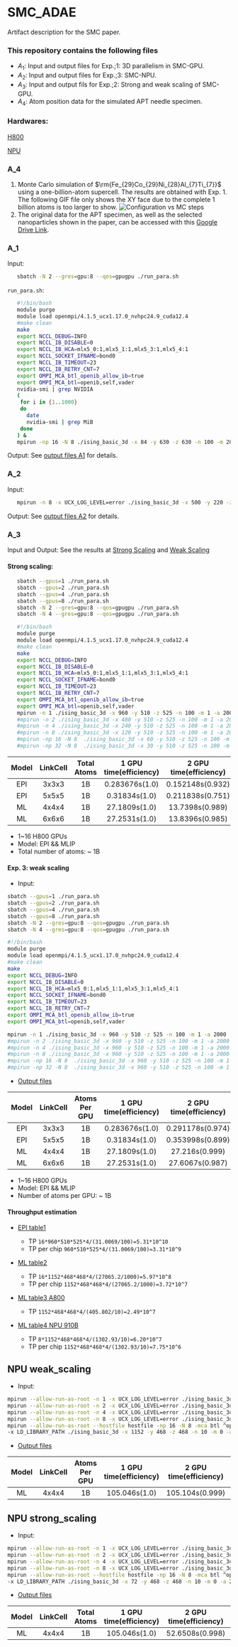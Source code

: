 # SMC_ADAE
Artifact description for the SMC paper.

### This repository contains the following files
* $A_1$: Input and output files for Exp.\;1: 3D parallelism in SMC-GPU.
* $A_2$: Input and output files for Exp.\;3: SMC-NPU.
* $A_3$: Input and output fils for Exp.\;2: Strong and weak scaling of SMC-GPU.
* $A_4$: Atom position data for the simulated APT needle specimen.

### Hardwares:
[H800](./gpu-H800.png)

[NPU](./npu-910B3.png)

### A_4
1. Monte Carlo simulation of $\rm{Fe_{29}Co_{29}Ni_{28}Al_{7}Ti_{7}}$ using a one-billion-atom supercell. The results are obtained with Exp. 1. The following GIF file only shows the XY face due to the complete 1 billion atoms is too larger to show. 
![Configuration vs MC steps](./lattice0.gif)
2. The original data for the APT specimen, as well as the selected nanoparticles shown in the paper, can be accessed with this [Google Drive Link](https://drive.google.com/file/d/1L-rYCH0CVspZcDoBzcBFmOcWfooLe6Ob/view?usp=drive_link).

### A_1
Input:
```bash
   sbatch -N 2 --gres=gpu:8 --qos=gpugpu ./run_para.sh
```
`run_para.sh`:
```bash
   #!/bin/bash
   module purge
   module load openmpi/4.1.5_ucx1.17.0_nvhpc24.9_cuda12.4
   #make clean
   make
   export NCCL_DEBUG=INFO
   export NCCL_IB_DISABLE=0
   export NCCL_IB_HCA=mlx5_0:1,mlx5_1:1,mlx5_3:1,mlx5_4:1
   export NCCL_SOCKET_IFNAME=bond0
   export NCCL_IB_TIMEOUT=23
   export NCCL_IB_RETRY_CNT=7
   export OMPI_MCA_btl_openib_allow_ib=true
   export OMPI_MCA_btl=openib,self,vader  
   nvidia-smi | grep NVIDIA
   (
    for i in {1..1000}
    do
      date
      nvidia-smi | grep MiB
    done
   ) &
   mpirun -np 16 -N 8 ./ising_basic_3d -x 84 -y 630 -z 630 -n 100 -m 200 -a 2000 -i 950 -d 100 -o 1
```

Output: See [output files A1](./log_1B_EPI_billionSteps_GPU/) for details.

### A_2
Input:
```bash
   mpirun -n 8 -x UCX_LOG_LEVEL=error ./ising_basic_3d -x 500 -y 220 -z 220 -n 10000 -m 10 -a 2000 -i 850 -d 50 -o 1
```
Output: See [output files A2](./log_table4_910B/) for details.
    
### A_3
Input and Output: See the results at [Strong Scaling](log_strong_scaling.zip) and [Weak Scaling](log_weak_scaling.zip)

#### Strong scaling:
```bash
   sbatch --gpus=1 ./run_para.sh
   sbatch --gpus=2 ./run_para.sh
   sbatch --gpus=4 ./run_para.sh
   sbatch --gpus=8 ./run_para.sh
   sbatch -N 2 --gres=gpu:8 --qos=gpugpu ./run_para.sh
   sbatch -N 4 --gres=gpu:8 --qos=gpugpu ./run_para.sh
```
```bash
   #!/bin/bash
   module purge
   module load openmpi/4.1.5_ucx1.17.0_nvhpc24.9_cuda12.4
   #make clean
   make
   export NCCL_DEBUG=INFO
   export NCCL_IB_DISABLE=0
   export NCCL_IB_HCA=mlx5_0:1,mlx5_1:1,mlx5_3:1,mlx5_4:1
   export NCCL_SOCKET_IFNAME=bond0
   export NCCL_IB_TIMEOUT=23
   export NCCL_IB_RETRY_CNT=7
   export OMPI_MCA_btl_openib_allow_ib=true
   export OMPI_MCA_btl=openib,self,vader
   mpirun -n 1 ./ising_basic_3d -x 960 -y 510 -z 525 -n 100 -m 1 -a 2000 -i 2000 -d 50 -o 1
   #mpirun -n 2 ./ising_basic_3d -x 480 -y 510 -z 525 -n 100 -m 1 -a 2000 -i 2000 -d 50 -o 1
   #mpirun -n 4 ./ising_basic_3d -x 240 -y 510 -z 525 -n 100 -m 1 -a 2000 -i 2000 -d 50 -o 1
   #mpirun -n 8 ./ising_basic_3d -x 120 -y 510 -z 525 -n 100 -m 1 -a 2000 -i 2000 -d 50 -o 1
   #mpirun -np 16 -N 8  ./ising_basic_3d -x 60 -y 510 -z 525 -n 100 -m 1 -a 2000 -i 2000 -d 50 -o 1
   #mpirun -np 32 -N 8  ./ising_basic_3d -x 30 -y 510 -z 525 -n 100 -m 1 -a 2000 -i 2000 -d 50 -o 1
```

| Model | LinkCell | Total Atoms | 1 GPU time(efficiency) | 2 GPU time(efficiency) | 4 GPU time(efficiency) | 8 GPU time(efficiency) | 16 GPU time(efficiency) |
| :----: | :----: | :----: | :----: | :----: | :----: | :----: | :----: |
| EPI | 3x3x3 | 1B | 0.283676s(1.0) | 0.152148s(0.932) | 0.0835246s(0.849) | 0.0497673s(0.713) | 0.0522457s(0.339) |
| EPI | 5x5x5 | 1B | 0.31834s(1.0) | 0.211838s(0.751) | 0.147654s(0.539) | 0.116952s(0.340) | 0.296601s(0.0671) |
| ML | 4x4x4 | 1B | 27.1809s(1.0) | 13.7398s(0.989) | 6.80817s(0.998) | 3.47778s(0.977) | 1.81881s(0.934) |
| ML | 6x6x6 | 1B | 27.2531s(1.0) | 13.8396s(0.985) | 6.90118s(0.987) | 3.57882s(0.952) | 2.13979s(0.796) |

* 1~16 H800 GPUs
* Model: EPI && MLIP
* Total number of atoms: ~ 1B


#### Exp. 3: weak scaling
* Input:
```bash
sbatch --gpus=1 ./run_para.sh
sbatch --gpus=2 ./run_para.sh
sbatch --gpus=4 ./run_para.sh
sbatch --gpus=8 ./run_para.sh
sbatch -N 2 --gres=gpu:8 --qos=gpugpu ./run_para.sh
sbatch -N 4 --gres=gpu:8 --qos=gpugpu ./run_para.sh
```

```run_para.sh
#!/bin/bash
module purge
module load openmpi/4.1.5_ucx1.17.0_nvhpc24.9_cuda12.4
#make clean
make
export NCCL_DEBUG=INFO
export NCCL_IB_DISABLE=0
export NCCL_IB_HCA=mlx5_0:1,mlx5_1:1,mlx5_3:1,mlx5_4:1
export NCCL_SOCKET_IFNAME=bond0
export NCCL_IB_TIMEOUT=23
export NCCL_IB_RETRY_CNT=7
export OMPI_MCA_btl_openib_allow_ib=true
export OMPI_MCA_btl=openib,self,vader

mpirun -n 1 ./ising_basic_3d -x 960 -y 510 -z 525 -n 100 -m 1 -a 2000 -i 2000 -d 50 -o 1
#mpirun -n 2 ./ising_basic_3d -x 960 -y 510 -z 525 -n 100 -m 1 -a 2000 -i 2000 -d 50 -o 1
#mpirun -n 4 ./ising_basic_3d -x 960 -y 510 -z 525 -n 100 -m 1 -a 2000 -i 2000 -d 50 -o 1
#mpirun -n 8 ./ising_basic_3d -x 960 -y 510 -z 525 -n 100 -m 1 -a 2000 -i 2000 -d 50 -o 1
#mpirun -np 16 -N 8  ./ising_basic_3d -x 960 -y 510 -z 525 -n 100 -m 1 -a 2000 -i 2000 -d 50 -o 1
#mpirun -np 32 -N 8  ./ising_basic_3d -x 960 -y 510 -z 525 -n 100 -m 1 -a 2000 -i 2000 -d 50 -o 1
```
* [Output files](./log_weak_scaling/)

| Model | LinkCell | Atoms Per GPU | 1 GPU time(efficiency) | 2 GPU time(efficiency) | 4 GPU time(efficiency) | 8 GPU time(efficiency) | 16 GPU time(efficiency) |
| :----: | :----: | :----: | :----: | :----: | :----: | :----: | :----: |
| EPI | 3x3x3 | 1B | 0.283676s(1.0) | 0.291178s(0.974) | 0.292705s(0.969) | 0.293911s(0.965) | 0.310069s(0.915) |
| EPI | 5x5x5 | 1B | 0.31834s(1.0) | 0.353998s(0.899) | 0.360995s(0.882) | 0.36677s(0.868) | 0.519045s(0.613) |
| ML | 4x4x4 | 1B | 27.1809s(1.0) | 27.216s(0.999) | 27.2803s(0.996) | 27.576s(0.986) | 27.6062s(0.985) |
| ML | 6x6x6 | 1B | 27.2531s(1.0) | 27.6067s(0.987) | 27.0458s(1.01) | 27.7111s(0.983) | 27.9004s(0.977) |

* 1~16 H800 GPUs
* Model: EPI && MLIP
* Number of atoms per GPU: ~ 1B

#### Throughput estimation
- [EPI table1](log_weak_scaling/FCC_EPI_dist/out_fcc_epi_dist_333_16/out0.dat)
  - TP `16*960*510*525*4/(31.0069/100)=5.31*10^10`
  - TP per chip `960*510*525*4/(31.0069/100)=3.31*10^9`

- [ML table2](log_table2)
  - TP `16*1152*468*468*4/(27065.2/1000)=5.97*10^8`
  - TP per chip `1152*468*468*4/(27065.2/1000)=3.72*10^7`

- [ML table3 A800](log_table3)
  - TP `1152*468*468*4/(405.802/10)=2.49*10^7`
 
- [ML table4 NPU 910B](log_table4_910B)
  - TP `8*1152*468*468*4/(1302.93/10)=6.20*10^7`
  - TP per chip `1152*468*468*4/(1302.93/10)=7.75*10^6`

## NPU weak_scaling
* Input:
```run.sh
mpirun --allow-run-as-root -n 1 -x UCX_LOG_LEVEL=error ./ising_basic_3d -x 1152 -y 468 -z 468 -n 10 -m 0 -a 2000 -i 2000 -d 500 -o 1
mpirun --allow-run-as-root -n 2 -x UCX_LOG_LEVEL=error ./ising_basic_3d -x 1152 -y 468 -z 468 -n 10 -m 0 -a 2000 -i 2000 -d 500 -o 1
mpirun --allow-run-as-root -n 4 -x UCX_LOG_LEVEL=error ./ising_basic_3d -x 1152 -y 468 -z 468 -n 10 -m 0 -a 2000 -i 2000 -d 500 -o 1
mpirun --allow-run-as-root -n 8 -x UCX_LOG_LEVEL=error ./ising_basic_3d -x 1152 -y 468 -z 468 -n 10 -m 0 -a 2000 -i 2000 -d 500 -o 1
mpirun --allow-run-as-root --hostfile hostfile -np 16 -N 8 -mca btl ^openib -x UCX_NET_DEVICES=roceo1:1,roceo5:1 -x HCCL_SOCKET_IFNAME=eno,enp --bind-to l3cache --report-bindings -x HCCL_WHITELIST_DISABLE -x UCX_LOG_LEVEL=error \
-x LD_LIBRARY_PATH ./ising_basic_3d -x 1152 -y 468 -z 468 -n 10 -m 0 -a 2000 -i 2000 -d 500 -o 1
```

* [Output files](./log_NPU2/log_weak_scaling/)

| Model | LinkCell | Atoms Per GPU | 1 GPU time(efficiency) | 2 GPU time(efficiency) | 4 GPU time(efficiency) | 8 GPU time(efficiency) | 16 GPU time(efficiency) |
| :----: | :----: | :----: | :----: | :----: | :----: | :----: | :----: |
| ML | 4x4x4 | 1B | 105.046s(1.0) | 105.104s(0.999) | 105.126s(0.999) | 105.284s(0.998) | 105.315s(0.997) |

## NPU strong_scaling
* Input:
```run.sh
mpirun --allow-run-as-root -n 1 -x UCX_LOG_LEVEL=error ./ising_basic_3d -x 1152 -y 468 -z 468 -n 10 -m 0 -a 2000 -i 2000 -d 500 -o 1
mpirun --allow-run-as-root -n 2 -x UCX_LOG_LEVEL=error ./ising_basic_3d -x 576 -y 468 -z 468 -n 10 -m 0 -a 2000 -i 2000 -d 500 -o 1
mpirun --allow-run-as-root -n 4 -x UCX_LOG_LEVEL=error ./ising_basic_3d -x 288 -y 468 -z 468 -n 10 -m 0 -a 2000 -i 2000 -d 500 -o 1
mpirun --allow-run-as-root -n 8 -x UCX_LOG_LEVEL=error ./ising_basic_3d -x 144 -y 468 -z 468 -n 10 -m 0 -a 2000 -i 2000 -d 500 -o 1
mpirun --allow-run-as-root --hostfile hostfile -np 16 -N 8 -mca btl ^openib -x UCX_NET_DEVICES=roceo1:1,roceo5:1 -x HCCL_SOCKET_IFNAME=eno,enp --bind-to l3cache --report-bindings -x HCCL_WHITELIST_DISABLE -x UCX_LOG_LEVEL=error \
-x LD_LIBRARY_PATH ./ising_basic_3d -x 72 -y 468 -z 468 -n 10 -m 0 -a 2000 -i 2000 -d 500 -o 1
```

* [Output files](./log_NPU2/log_strong_scaling/)

| Model | LinkCell | Total Atoms | 1 GPU time(efficiency) | 2 GPU time(efficiency) | 4 GPU time(efficiency) | 8 GPU time(efficiency) | 16 GPU time(efficiency) |
| :----: | :----: | :----: | :----: | :----: | :----: | :----: | :----: |
| ML | 4x4x4 | 1B | 105.046s(1.0) | 52.6508s(0.998) | 26.7411s(0.982) | 13.4414s(0.977) | 9.11252s(0.720) |
